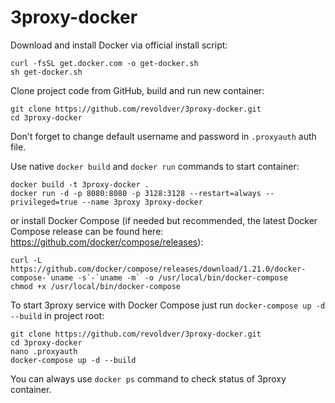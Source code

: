 # 3proxy-docker
Download and install Docker via official install script:
```
curl -fsSL get.docker.com -o get-docker.sh
sh get-docker.sh
```
Clone project code from GitHub, build and run new container:
```
git clone https://github.com/revoldver/3proxy-docker.git
cd 3proxy-docker
```
Don't forget to change default username and password in ```.proxyauth``` auth file.

Use native ```docker build``` and ```docker run``` commands to start container: 
```
docker build -t 3proxy-docker . 
docker run -d -p 8080:8080 -p 3128:3128 --restart=always --privileged=true --name 3proxy 3proxy-docker
```
or install Docker Compose (if needed but recommended, the latest Docker Compose release can be found here: https://github.com/docker/compose/releases):
```
curl -L https://github.com/docker/compose/releases/download/1.21.0/docker-compose-`uname -s`-`uname -m` -o /usr/local/bin/docker-compose
chmod +x /usr/local/bin/docker-compose
```
To start 3proxy service with Docker Compose just run ```docker-compose up -d --build``` in project root:
```
git clone https://github.com/revoldver/3proxy-docker.git
cd 3proxy-docker
nano .proxyauth
docker-compose up -d --build
```

You can always use ```docker ps``` command to check status of 3proxy container.
